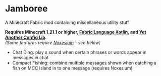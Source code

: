 # Jamboree

A Minecraft Fabric mod containing miscellaneous utility stuff

**Requires Minecraft 1.21.1 or higher, [Fabric Language Kotlin](https://modrinth.com/mod/fabric-language-kotlin),
and [Yet Another Config Lib](https://modrinth.com/mod/yacl).**  
_(Some features require [Noxesium](https://modrinth.com/noxesium) - see below)_

- Chat Ding: play a sound when certain phrases or words appear in messages in chat
- Compact Fishing: combine multiple messages shown when catching a fish on MCC Island in to one message (requires Noxesium)
